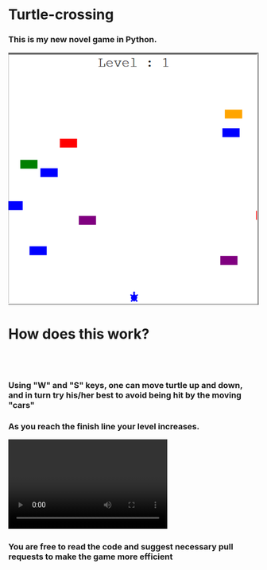 # Turtle-crossing

### This is my new novel game in Python.

<img src = "game.png"></img>
<h1>How does this work?</h1>

<br></br>

<h3> Using "W" and "S" keys, one can move turtle up and down, and in turn try his/her best to avoid being hit by the moving "cars"</h3>
<h3> As you reach the finish line your level increases. </h3>

<video src = "game_video.mp4" height = 180 width = 320></video>
  


<h3> You are free to read the code and suggest necessary pull requests to make the game more efficient</h3>
